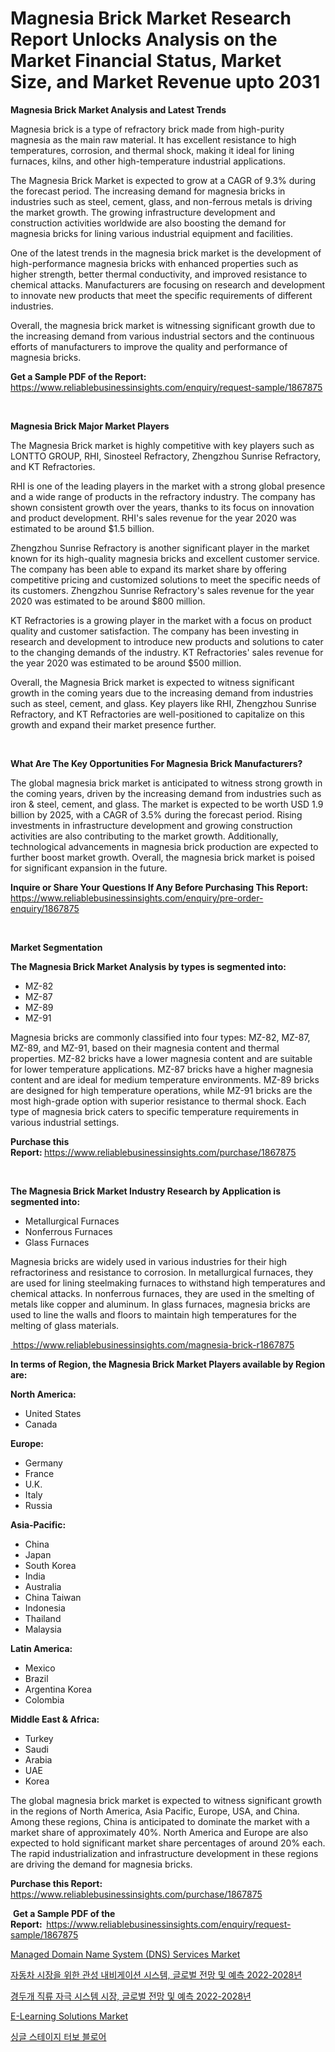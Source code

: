 <p><h1>Magnesia Brick Market Research Report Unlocks Analysis on the Market Financial Status, Market Size, and Market Revenue upto 2031</h1></p><p><strong>Magnesia Brick Market Analysis and Latest Trends</strong></p>
<p><p>Magnesia brick is a type of refractory brick made from high-purity magnesia as the main raw material. It has excellent resistance to high temperatures, corrosion, and thermal shock, making it ideal for lining furnaces, kilns, and other high-temperature industrial applications.</p><p>The Magnesia Brick Market is expected to grow at a CAGR of 9.3% during the forecast period. The increasing demand for magnesia bricks in industries such as steel, cement, glass, and non-ferrous metals is driving the market growth. The growing infrastructure development and construction activities worldwide are also boosting the demand for magnesia bricks for lining various industrial equipment and facilities.</p><p>One of the latest trends in the magnesia brick market is the development of high-performance magnesia bricks with enhanced properties such as higher strength, better thermal conductivity, and improved resistance to chemical attacks. Manufacturers are focusing on research and development to innovate new products that meet the specific requirements of different industries.</p><p>Overall, the magnesia brick market is witnessing significant growth due to the increasing demand from various industrial sectors and the continuous efforts of manufacturers to improve the quality and performance of magnesia bricks.</p></p>
<p><strong>Get a Sample PDF of the Report:&nbsp;</strong> <a href="https://www.reliablebusinessinsights.com/enquiry/request-sample/1867875">https://www.reliablebusinessinsights.com/enquiry/request-sample/1867875</a></p>
<p>&nbsp;</p>
<p><strong>Magnesia Brick Major Market Players</strong></p>
<p><p>The Magnesia Brick market is highly competitive with key players such as LONTTO GROUP, RHI, Sinosteel Refractory, Zhengzhou Sunrise Refractory, and KT Refractories. </p><p>RHI is one of the leading players in the market with a strong global presence and a wide range of products in the refractory industry. The company has shown consistent growth over the years, thanks to its focus on innovation and product development. RHI's sales revenue for the year 2020 was estimated to be around $1.5 billion.</p><p>Zhengzhou Sunrise Refractory is another significant player in the market known for its high-quality magnesia bricks and excellent customer service. The company has been able to expand its market share by offering competitive pricing and customized solutions to meet the specific needs of its customers. Zhengzhou Sunrise Refractory's sales revenue for the year 2020 was estimated to be around $800 million.</p><p>KT Refractories is a growing player in the market with a focus on product quality and customer satisfaction. The company has been investing in research and development to introduce new products and solutions to cater to the changing demands of the industry. KT Refractories' sales revenue for the year 2020 was estimated to be around $500 million.</p><p>Overall, the Magnesia Brick market is expected to witness significant growth in the coming years due to the increasing demand from industries such as steel, cement, and glass. Key players like RHI, Zhengzhou Sunrise Refractory, and KT Refractories are well-positioned to capitalize on this growth and expand their market presence further.</p></p>
<p>&nbsp;</p>
<p><strong>What Are The Key Opportunities For Magnesia Brick Manufacturers?</strong></p>
<p><p>The global magnesia brick market is anticipated to witness strong growth in the coming years, driven by the increasing demand from industries such as iron & steel, cement, and glass. The market is expected to be worth USD 1.9 billion by 2025, with a CAGR of 3.5% during the forecast period. Rising investments in infrastructure development and growing construction activities are also contributing to the market growth. Additionally, technological advancements in magnesia brick production are expected to further boost market growth. Overall, the magnesia brick market is poised for significant expansion in the future.</p></p>
<p><strong>Inquire or Share Your Questions If Any Before Purchasing This Report:</strong> <a href="https://www.reliablebusinessinsights.com/enquiry/pre-order-enquiry/1867875">https://www.reliablebusinessinsights.com/enquiry/pre-order-enquiry/1867875</a></p>
<p>&nbsp;</p>
<p><strong>Market Segmentation</strong></p>
<p><strong>The Magnesia Brick Market Analysis by types is segmented into:</strong></p>
<p><ul><li>MZ-82</li><li>MZ-87</li><li>MZ-89</li><li>MZ-91</li></ul></p>
<p><p>Magnesia bricks are commonly classified into four types: MZ-82, MZ-87, MZ-89, and MZ-91, based on their magnesia content and thermal properties. MZ-82 bricks have a lower magnesia content and are suitable for lower temperature applications. MZ-87 bricks have a higher magnesia content and are ideal for medium temperature environments. MZ-89 bricks are designed for high temperature operations, while MZ-91 bricks are the most high-grade option with superior resistance to thermal shock. Each type of magnesia brick caters to specific temperature requirements in various industrial settings.</p></p>
<p><strong>Purchase this Report:&nbsp;</strong><a href="https://www.reliablebusinessinsights.com/purchase/1867875">https://www.reliablebusinessinsights.com/purchase/1867875</a></p>
<p>&nbsp;</p>
<p><strong>The Magnesia Brick Market Industry Research by Application is segmented into:</strong></p>
<p><ul><li>Metallurgical Furnaces</li><li>Nonferrous Furnaces</li><li>Glass Furnaces</li></ul></p>
<p><p>Magnesia bricks are widely used in various industries for their high refractoriness and resistance to corrosion. In metallurgical furnaces, they are used for lining steelmaking furnaces to withstand high temperatures and chemical attacks. In nonferrous furnaces, they are used in the smelting of metals like copper and aluminum. In glass furnaces, magnesia bricks are used to line the walls and floors to maintain high temperatures for the melting of glass materials.</p></p>
<p><a href="https://www.reliablebusinessinsights.com/magnesia-brick-r1867875">&nbsp;https://www.reliablebusinessinsights.com/magnesia-brick-r1867875</a></p>
<p><strong>In terms of Region, the Magnesia Brick Market Players available by Region are:</strong></p>
<p>
    <p> <strong> North America: </strong>
        <ul>
            <li>United States</li>
            <li>Canada</li>
        </ul>
        </p> 
    <p> <strong> Europe: </strong>
        <ul>
            <li>Germany</li>
            <li>France</li>
            <li>U.K.</li>
            <li>Italy</li>
            <li>Russia</li>
        </ul>
        </p> 
    <p> <strong> Asia-Pacific: </strong>
        <ul>
            <li>China</li>
            <li>Japan</li>
            <li>South Korea</li>
            <li>India</li>
            <li>Australia</li>
            <li>China Taiwan</li>
            <li>Indonesia</li>
            <li>Thailand</li>
            <li>Malaysia</li>
        </ul>
        </p> 
    <p> <strong> Latin America: </strong>
        <ul>
            <li>Mexico</li>
            <li>Brazil</li>
            <li>Argentina Korea</li>
            <li>Colombia</li>
        </ul>
        </p> 
    <p> <strong> Middle East & Africa: </strong>
        <ul>
            <li>Turkey</li>
            <li>Saudi</li>
            <li>Arabia</li>
            <li>UAE</li>
            <li>Korea</li>
        </ul>
    </p>
    </p>
<p><p>The global magnesia brick market is expected to witness significant growth in the regions of North America, Asia Pacific, Europe, USA, and China. Among these regions, China is anticipated to dominate the market with a market share of approximately 40%. North America and Europe are also expected to hold significant market share percentages of around 20% each. The rapid industrialization and infrastructure development in these regions are driving the demand for magnesia bricks.</p></p>
<p><strong>Purchase this Report: </strong><a href="https://www.reliablebusinessinsights.com/purchase/1867875">https://www.reliablebusinessinsights.com/purchase/1867875</a></p>
<p>&nbsp;<strong>Get a Sample PDF of the Report:&nbsp;&nbsp;</strong><a href="https://www.reliablebusinessinsights.com/enquiry/request-sample/1867875">https://www.reliablebusinessinsights.com/enquiry/request-sample/1867875</a></p>
<p><strong></strong></p>
<p><p><a href="https://github.com/nafisalvee228/Market-Research-Report-List-1/blob/main/managed-domain-name-system-dns-services-market.md">Managed Domain Name System (DNS) Services Market</a></p><p><a href="https://github.com/apple8975768/Market-Research-Report-List-1/blob/main/4687278130409.md">자동차 시장을 위한 관성 내비게이션 시스템, 글로벌 전망 및 예측 2022-2028년</a></p><p><a href="https://github.com/solomonbode85/Market-Research-Report-List-2/blob/main/1514150130408.md">경두개 직류 자극 시스템 시장, 글로벌 전망 및 예측 2022-2028년</a></p><p><a href="https://github.com/zolotuy145/Market-Research-Report-List-1/blob/main/e-learning-solutions-market.md">E-Learning Solutions Market</a></p><p><a href="https://medium.com/@aliansikuli_6793/2024-2031-%EA%B8%B0%EA%B0%84%EC%97%90-%EC%98%88%EC%B8%A1%EB%90%9C-%EC%8B%B1%EA%B8%80-%EC%8A%A4%ED%85%8C%EC%9D%B4%EC%A7%80-%ED%84%B0%EB%B3%B4-%EB%B8%94%EB%A1%9C%EC%9B%8C-%EC%8B%9C%EC%9E%A5-%EB%8F%99%ED%96%A5-%EB%B0%8F-%EC%8B%9C%EC%9E%A5-%EB%B6%84%EC%84%9D-e98e77c9b9ce">싱글 스테이지 터보 블로어</a></p></p>